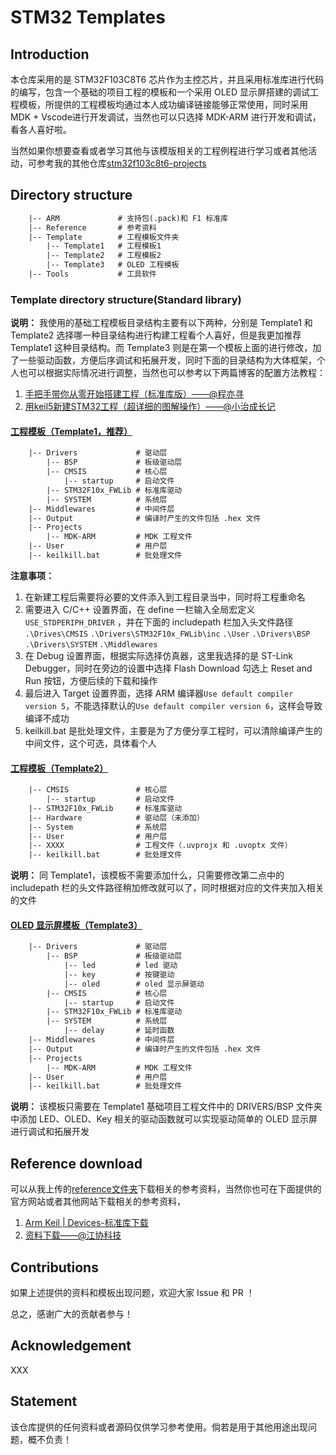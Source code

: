 # STM32 Templates

## Introduction

本仓库采用的是 STM32F103C8T6 芯片作为主控芯片，并且采用标准库进行代码的编写，包含一个基础的项目工程的模板和一个采用 OLED 显示屏搭建的调试工程模板，所提供的工程模板均通过本人成功编译链接能够正常使用，同时采用 MDK + Vscode进行开发调试，当然也可以只选择 MDK-ARM 进行开发和调试，看各人喜好啦。

当然如果你想要查看或者学习其他与该模版相关的工程例程进行学习或者其他活动，可参考我的其他仓库[stm32f103c8t6-projects](https://github.com/rsecss/stm32f103c8t6-projects)

## Directory structure

```txt
    |-- ARM             # 支持包(.pack)和 F1 标准库
    |-- Reference       # 参考资料
    |-- Template        # 工程模板文件夹
        |-- Template1   # 工程模板1
        |-- Template2   # 工程模板2
        |-- Template3   # OLED 工程模板
    |-- Tools           # 工具软件

```

### Template directory structure(Standard library)

**说明：** 我使用的基础工程模板目录结构主要有以下两种，分别是 Template1 和 Template2 选择哪一种目录结构进行构建工程看个人喜好，但是我更加推荐 Template1 这种目录结构。而 Template3 则是在第一个模板上面的进行修改，加了一些驱动函数，方便后序调试和拓展开发，同时下面的目录结构为大体框架，个人也可以根据实际情况进行调整，当然也可以参考以下两篇博客的配置方法教程：

1. [手把手带你从零开始搭建工程（标准库版）——@程亦寻](https://blog.csdn.net/debug602/article/details/141183452)
2. [用keil5新建STM32工程（超详细的图解操作）——@小治成长记](https://blog.csdn.net/qq_45390365/article/details/109016433)

#### [工程模板（Template1，推荐）](./Template/Template1.zip)

```txt
    |-- Drivers             # 驱动层
        |-- BSP             # 板级驱动层
        |-- CMSIS           # 核心层
            |-- startup     # 启动文件
        |-- STM32F10x_FWLib # 标准库驱动
        |-- SYSTEM          # 系统层
    |-- Middlewares         # 中间件层
    |-- Output              # 编译时产生的文件包括 .hex 文件
    |-- Projects            
        |-- MDK-ARM         # MDK 工程文件
    |-- User                # 用户层
    |-- keilkill.bat        # 批处理文件
```

**注意事项：**

1. 在新建工程后需要将必要的文件添入到工程目录当中，同时将工程重命名
2. 需要进入 C/C++ 设置界面，在 define 一栏输入全局宏定义 `USE_STDPERIPH_DRIVER` ，并在下面的 includepath 栏加入头文件路径 `.\Drives\CMSIS` `.\Drivers\STM32F10x_FWLib\inc` `.\User` `.\Drivers\BSP` `.\Drivers\SYSTEM` `.\Middlewares`
3. 在 Debug 设置界面，根据实际选择仿真器，这里我选择的是 ST-Link Debugger，同时在旁边的设置中选择 Flash Download 勾选上 Reset and Run 按钮，方便后续的下载和操作
4. 最后进入 Target 设置界面，选择 ARM 编译器`Use default compiler version 5`，不能选择默认的`Use default compiler version 6`，这样会导致编译不成功
5. keilkill.bat 是批处理文件，主要是为了方便分享工程时，可以清除编译产生的中间文件，这个可选，具体看个人

#### [工程模板（Template2）](./Template/Template2.zip)

```txt
    |-- CMSIS               # 核心层
        |-- startup         # 启动文件
    |-- STM32F10x_FWLib     # 标准库驱动
    |-- Hardware            # 驱动层（未添加）
    |-- System              # 系统层
    |-- User                # 用户层
    |-- XXXX                # 工程文件（.uvprojx 和 .uvoptx 文件）    
    |-- keilkill.bat        # 批处理文件
```

**说明：** 同 Template1，该模板不需要添加什么，只需要修改第二点中的 includepath  栏的头文件路径稍加修改就可以了，同时根据对应的文件夹加入相关的文件

#### [OLED 显示屏模板（Template3）](./Template/Template3.zip)

```txt
    |-- Drivers             # 驱动层
        |-- BSP             # 板级驱动层
            |-- led         # led 驱动
            |-- key         # 按键驱动
            |-- oled        # oled 显示屏驱动
        |-- CMSIS           # 核心层
            |-- startup     # 启动文件
        |-- STM32F10x_FWLib # 标准库驱动
        |-- SYSTEM          # 系统层
            |-- delay       # 延时函数
    |-- Middlewares         # 中间件层
    |-- Output              # 编译时产生的文件包括 .hex 文件
    |-- Projects            
        |-- MDK-ARM         # MDK 工程文件
    |-- User                # 用户层
    |-- keilkill.bat        # 批处理文件
```

**说明：** 该模板只需要在 Template1 基础项目工程文件中的 DRIVERS/BSP 文件夹中添加 LED、OLED、Key 相关的驱动函数就可以实现驱动简单的 OLED 显示屏进行调试和拓展开发

## Reference download

可以从我上传的[reference文件夹](./Reference/)下载相关的参考资料，当然你也可在下面提供的官方网站或者其他网站下载相关的参考资料，

1. [Arm Keil | Devices-标准库下载](https://www.keil.arm.com/devices/)
2. [资料下载——@江协科技](https://jiangxiekeji.com/download.html)

## Contributions

如果上述提供的资料和模板出现问题，欢迎大家 Issue 和 PR ！

总之，感谢广大的贡献者参与！

## Acknowledgement

XXX

## Statement

该仓库提供的任何资料或者源码仅供学习参考使用。倘若是用于其他用途出现问题，概不负责！
